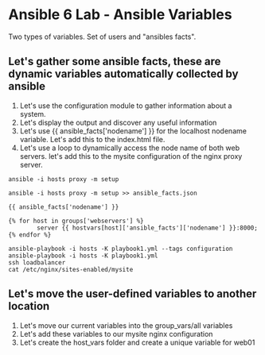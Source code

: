 # Ansible 6 Lab - Ansible Variables

Two types of variables. Set of users and "ansibles facts".

## Let's gather some ansible facts, these are dynamic variables automatically collected by ansible

1. Let's use the configuration module to gather information about a system.
2. Let's display the output and discover any useful information
3. Let's use {{ ansible_facts['nodename'] }} for the localhost nodename variable. Let's add this to the index.html file.
4. Let's use a loop to dynamically access the node name of both web servers. let's add this to the mysite configuration of the nginx proxy server.

```shell
ansible -i hosts proxy -m setup

ansible -i hosts proxy -m setup >> ansible_facts.json
```

```shell
{{ ansible_facts['nodename'] }}

{% for host in groups['webservers'] %}
        server {{ hostvars[host]['ansible_facts']['nodename'] }}:8000;
{% endfor %}
```

```shell
ansible-playbook -i hosts -K playbook1.yml --tags configuration
ansible-playbook -i hosts -K playbook1.yml
ssh loadbalancer
cat /etc/nginx/sites-enabled/mysite
```

## Let's move the user-defined variables to another location

1. Let's move our current variables into the group_vars/all variables
2. Let's add these variables to our mysite nginx configuration
3. Let's create the host_vars folder and create a unique variable for web01
